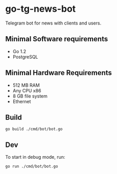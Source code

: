 # go-tg-news-bot

Telegram bot for news with clients and users.

## Minimal Software requirements
* Go 1.2
* PostgreSQL

## Minimal Hardware Requirements
* 512 MB RAM
* Any CPU x86
* 8 GB file system
* Ethernet

## Build

```shell
go build ./cmd/bot/bot.go
```

## Dev

To start in debug mode, run:
```shell
go run ./cmd/bot/bot.go
```